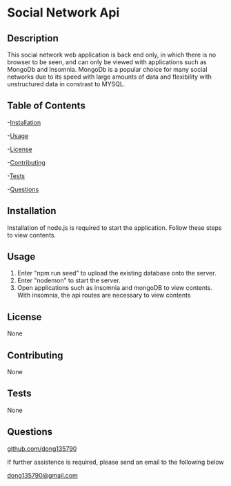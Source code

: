 # Social Network Api
## Description
This social network web application is back end only, in which there is no browser to be seen, and can only be viewed with applications such as MongoDb and Insomnia. MongoDb is a popular choice for many social networks due to its speed with large amounts of data and flexibility with unstructured data in constrast to MYSQL.

## Table of Contents
-[Installation](#installation)

-[Usage](#usage)

-[License](#license)

-[Contributing](#contributing)

-[Tests](#tests)

-[Questions](#questions)

## Installation
Installation of node.js is required to start the application. Follow these steps to view contents.

## Usage
1. Enter "npm run seed" to upload the existing database onto the server.  
2. Enter "nodemon" to start the server.   
3. Open applications such as insomnia and mongoDB to view contents.   
With insomnia, the api routes are necessary to view contents

## License
None

## Contributing
None

## Tests
None

## Questions
[github.com/dong135790](https://github.com/dong135790)

If further assistence is required, please send an email to the following below

dong135790@gmail.com
